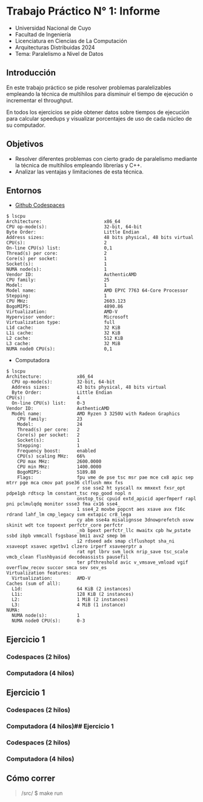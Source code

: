 # Trabajo Práctico N° 1: Informe

- Universidad Nacional de Cuyo
- Facultad de Ingeniería
- Licenciatura en Ciencias de La Computación
- Arquitecturas Distribuidas 2024
- Tema: Paralelismo a Nivel de Datos

## Introducción

En este trabajo práctico se pide resolver problemas paralelizables empleando la
técnica de multihilos para disminuir el tiempo de ejecución o incrementar el
throughput.

En todos los ejercicios se pide obtener datos sobre tiempos de ejecución para
calcular speedups y visualizar porcentajes de uso de cada núcleo de su
computador.

## Objetivos

- Resolver diferentes problemas con cierto grado de paralelismo mediante la
técnica de multihilos empleando librerías y C++.
- Analizar las ventajas y limitaciones de esta técnica.

## Entornos

- [Github Codespaces](https://github.com/features/codespaces)

```plaintext
$ lscpu
Architecture:                       x86_64
CPU op-mode(s):                     32-bit, 64-bit
Byte Order:                         Little Endian
Address sizes:                      48 bits physical, 48 bits virtual
CPU(s):                             2
On-line CPU(s) list:                0,1
Thread(s) per core:                 2
Core(s) per socket:                 1
Socket(s):                          1
NUMA node(s):                       1
Vendor ID:                          AuthenticAMD
CPU family:                         25
Model:                              1
Model name:                         AMD EPYC 7763 64-Core Processor
Stepping:                           1
CPU MHz:                            2603.123
BogoMIPS:                           4890.86
Virtualization:                     AMD-V
Hypervisor vendor:                  Microsoft
Virtualization type:                full
L1d cache:                          32 KiB
L1i cache:                          32 KiB
L2 cache:                           512 KiB
L3 cache:                           32 MiB
NUMA node0 CPU(s):                  0,1
```

- Computadora

```plaintext
$ lscpu
Architecture:             x86_64
  CPU op-mode(s):         32-bit, 64-bit
  Address sizes:          43 bits physical, 48 bits virtual
  Byte Order:             Little Endian
CPU(s):                   4
  On-line CPU(s) list:    0-3
Vendor ID:                AuthenticAMD
  Model name:             AMD Ryzen 3 3250U with Radeon Graphics
    CPU family:           23
    Model:                24
    Thread(s) per core:   2
    Core(s) per socket:   2
    Socket(s):            1
    Stepping:             1
    Frequency boost:      enabled
    CPU(s) scaling MHz:   66%
    CPU max MHz:          2600.0000
    CPU min MHz:          1400.0000
    BogoMIPS:             5189.88
    Flags:                fpu vme de pse tsc msr pae mce cx8 apic sep mtrr pge mca cmov pat pse36 clflush mmx fxs
                          r sse sse2 ht syscall nx mmxext fxsr_opt pdpe1gb rdtscp lm constant_tsc rep_good nopl n
                          onstop_tsc cpuid extd_apicid aperfmperf rapl pni pclmulqdq monitor ssse3 fma cx16 sse4_
                          1 sse4_2 movbe popcnt aes xsave avx f16c rdrand lahf_lm cmp_legacy svm extapic cr8_lega
                          cy abm sse4a misalignsse 3dnowprefetch osvw skinit wdt tce topoext perfctr_core perfctr
                          _nb bpext perfctr_llc mwaitx cpb hw_pstate ssbd ibpb vmmcall fsgsbase bmi1 avx2 smep bm
                          i2 rdseed adx smap clflushopt sha_ni xsaveopt xsavec xgetbv1 clzero irperf xsaveerptr a
                          rat npt lbrv svm_lock nrip_save tsc_scale vmcb_clean flushbyasid decodeassists pausefil
                          ter pfthreshold avic v_vmsave_vmload vgif overflow_recov succor smca sev sev_es
Virtualization features:
  Virtualization:         AMD-V
Caches (sum of all):
  L1d:                    64 KiB (2 instances)
  L1i:                    128 KiB (2 instances)
  L2:                     1 MiB (2 instances)
  L3:                     4 MiB (1 instance)
NUMA:
  NUMA node(s):           1
  NUMA node0 CPU(s):      0-3
```

## Ejercicio 1

### Codespaces (2 hilos)



### Computadora (4 hilos)

## Ejercicio 1

### Codespaces (2 hilos)



### Computadora (4 hilos)## Ejercicio 1

### Codespaces (2 hilos)



### Computadora (4 hilos)



## Cómo correr

> /src/ $ make run
